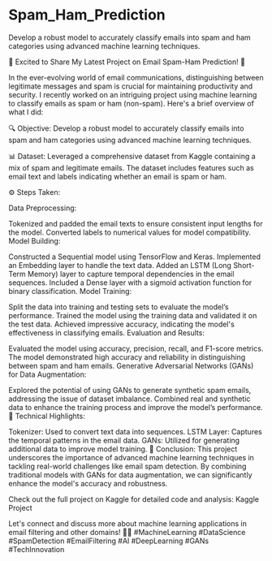 # Spam_Ham_Prediction
Develop a robust model to accurately classify emails into spam and ham categories using advanced machine learning techniques.

🚀 Excited to Share My Latest Project on Email Spam-Ham Prediction! 🚀

In the ever-evolving world of email communications, distinguishing between legitimate messages and spam is crucial for maintaining productivity and security. I recently worked on an intriguing project using machine learning to classify emails as spam or ham (non-spam). Here's a brief overview of what I did:

🔍 Objective:
Develop a robust model to accurately classify emails into spam and ham categories using advanced machine learning techniques.

📊 Dataset:
Leveraged a comprehensive dataset from Kaggle containing a mix of spam and legitimate emails. The dataset includes features such as email text and labels indicating whether an email is spam or ham.

⚙️ Steps Taken:

Data Preprocessing:

Tokenized and padded the email texts to ensure consistent input lengths for the model.
Converted labels to numerical values for model compatibility.
Model Building:

Constructed a Sequential model using TensorFlow and Keras.
Implemented an Embedding layer to handle the text data.
Added an LSTM (Long Short-Term Memory) layer to capture temporal dependencies in the email sequences.
Included a Dense layer with a sigmoid activation function for binary classification.
Model Training:

Split the data into training and testing sets to evaluate the model’s performance.
Trained the model using the training data and validated it on the test data.
Achieved impressive accuracy, indicating the model's effectiveness in classifying emails.
Evaluation and Results:

Evaluated the model using accuracy, precision, recall, and F1-score metrics.
The model demonstrated high accuracy and reliability in distinguishing between spam and ham emails.
Generative Adversarial Networks (GANs) for Data Augmentation:

Explored the potential of using GANs to generate synthetic spam emails, addressing the issue of dataset imbalance.
Combined real and synthetic data to enhance the training process and improve the model’s performance.
🔧 Technical Highlights:

Tokenizer: Used to convert text data into sequences.
LSTM Layer: Captures the temporal patterns in the email data.
GANs: Utilized for generating additional data to improve model training.
🌟 Conclusion:
This project underscores the importance of advanced machine learning techniques in tackling real-world challenges like email spam detection. By combining traditional models with GANs for data augmentation, we can significantly enhance the model's accuracy and robustness.

Check out the full project on Kaggle for detailed code and analysis: Kaggle Project

Let's connect and discuss more about machine learning applications in email filtering and other domains! 🤖📧 #MachineLearning #DataScience #SpamDetection #EmailFiltering #AI #DeepLearning #GANs #TechInnovation
